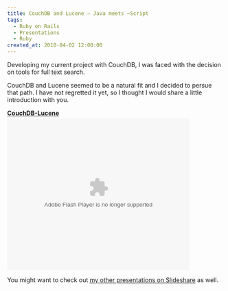 ```yaml
---
title: CouchDB and Lucene — Java meets ~Script
tags:
  - Ruby on Rails
  - Presentations
  - Ruby
created_at: 2010-04-02 12:00:00
---
```


Developing my current project with CouchDB, I was faced with the decision on tools for full text search.

CouchDB and Lucene seemed to be a natural fit and I decided to persue that path. I have not regretted it yet, so I thought I would share a little introduction with you.

<div style="width:425px" id="__ss_3621992">
  <strong style="display:block;margin:12px 0 4px">
    <a href="http://www.slideshare.net/martin.rehfeld/couchdblucene" title="CouchDB-Lucene">CouchDB-Lucene</a>
  </strong>
  <object width="425" height="355">
  <param name="movie" value="http://static.slidesharecdn.com/swf/ssplayer2.swf?doc=couchdb-lucene01-apr-2010-100402132746-phpapp02&stripped_title=couchdblucene" />
  <param name="allowFullScreen" value="true"/>
  <param name="allowScriptAccess" value="always"/>
  <embed src="http://static.slidesharecdn.com/swf/ssplayer2.swf?doc=couchdb-lucene01-apr-2010-100402132746-phpapp02&stripped_title=couchdblucene" type="application/x-shockwave-flash" allowscriptaccess="always" allowfullscreen="true" width="425" height="355"></embed>
  </object>
</div>

You might want to check out [my other presentations on Slideshare](http://www.slideshare.net/martin.rehfeld) as well.
